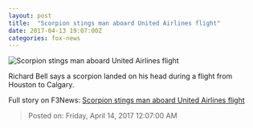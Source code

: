 ```yaml
---
layout: post
title:  "Scorpion stings man aboard United Airlines flight"
date: 2017-04-13 19:07:00Z
categories: fox-news
---
```


![Scorpion stings man aboard United Airlines flight](http://a57.foxnews.com/images.foxnews.com/content/fox-news/travel/2017/04/13/scorpion-stings-man-aboard-united-airlines-flight/_jcr_content/par/featured-media/media-0.img.jpg/0/0/1492110800086.jpg?ve=1)

Richard Bell says a scorpion landed on his head during a flight from Houston to Calgary.


Full story on F3News: [Scorpion stings man aboard United Airlines flight](http://www.f3nws.com/n/stbjKJ)

> Posted on: Friday, April 14, 2017 12:07:00 AM

